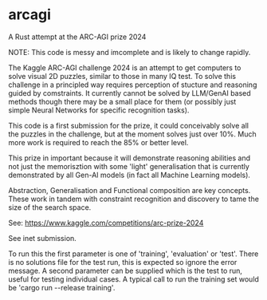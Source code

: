 # arcagi
A Rust attempt at the ARC-AGI prize 2024

NOTE: This code is messy and imcomplete and is likely to change rapidly.

The Kaggle ARC-AGI challenge 2024 is an attempt to get computers to solve
visual 2D puzzles, similar to those in many IQ test. To solve this challenge
in a principled way requires perception of stucture and reasoning guided by 
comstraints. It currently cannot be solved by LLM/GenAI based methods though
there may be a small place for them (or possibly just simple Neural Networks
for specific recognition tasks). 

This code is a first submission for the prize, it could conceivably solve all
the puzzles in the challenge, but at the moment solves just over 10%. Much
more work is required to reach the 85% or better level. 

This prize in important because it will demonstrate reasoning abilities and
not just the memorisztion with some 'light' generalisation that is currently
demonstrated by all Gen-AI models (in fact all Machine Learning models). 

Abstraction, Generalisation and Functional composition are key concepts.
These work in tandem with constraint recognition and discovery to tame the
size of the search space.

See: https://www.kaggle.com/competitions/arc-prize-2024

See inet submission.

To run this the first parameter is one of 'training', 'evaluation' or 'test'. There is no solutions file for the test run, this is expected so ignore the error message. A second parameter can be supplied which is the test to run, useful
for testing individual cases. A typical call to run the training set would be
'cargo run --release training'. 
